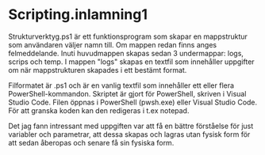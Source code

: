 # Scripting.inlamning1

Strukturverktyg.ps1 är ett funktionsprogram som skapar en mappstruktur som användaren väljer namn till. Om mappen redan finns anges felmeddelande.
Inuti huvudmappen skapas sedan 3 undermappar: logs, scrips och temp.
I mappen "logs" skapas en textfil som innehåller uppgifter om när mappstrukturen skapades i ett bestämt format.

Filformatet är .ps1 och är en vanlig textfil som innehåller ett eller flera PowerShell-kommandon.
Skriptet är gjort för PowerShell, skriven i Visual Studio Code. 
Filen öppnas i PowerShell (pwsh.exe) eller Visual Studio Code. 
För att granska koden kan den redigeras i t.ex notepad.

Det jag fann intressant med uppgiften var att få en bättre förståelse för just variabler och parametrar, att dessa skapas och lagras utan fysisk form för att sedan åberopas
och senare få sin fysiska form.
